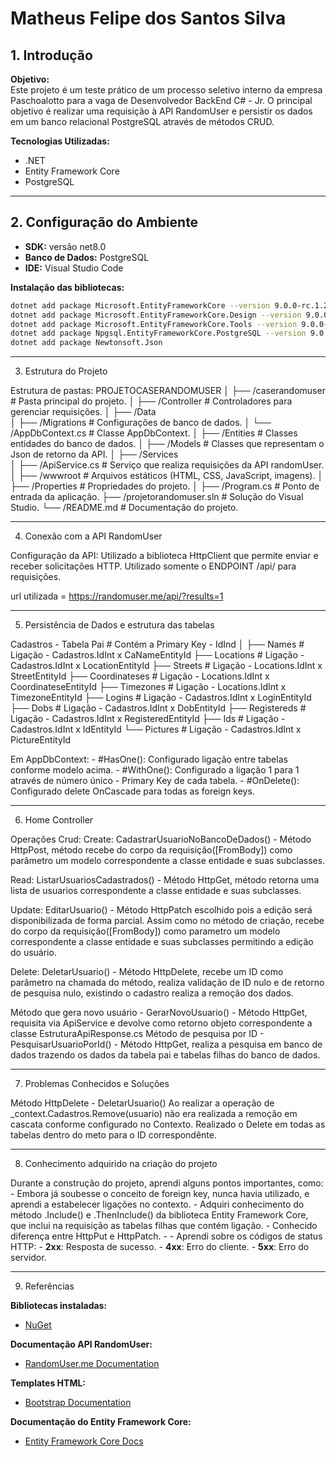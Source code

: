 # Matheus Felipe dos Santos Silva

## 1. Introdução
  
**Objetivo:**  
Este projeto é um teste prático de um processo seletivo interno da empresa Paschoalotto para a vaga de Desenvolvedor BackEnd C# - Jr. O principal objetivo é realizar uma requisição à API RandomUser e persistir os dados em um banco relacional PostgreSQL através de métodos CRUD.

**Tecnologias Utilizadas:**
- .NET
- Entity Framework Core
- PostgreSQL

---

## 2. Configuração do Ambiente

- **SDK:** versão net8.0
- **Banco de Dados:** PostgreSQL
- **IDE:** Visual Studio Code

**Instalação das bibliotecas:**
```bash
dotnet add package Microsoft.EntityFrameworkCore --version 9.0.0-rc.1.24451.1
dotnet add package Microsoft.EntityFrameworkCore.Design --version 9.0.0-rc.1.24451.1
dotnet add package Microsoft.EntityFrameworkCore.Tools --version 9.0.0-rc.1.24451.1
dotnet add package Npgsql.EntityFrameworkCore.PostgreSQL --version 9.0.0-rc.1
dotnet add package Newtonsoft.Json
```

---

3. Estrutura do Projeto
 
  Estrutura de pastas:
  PROJETOCASERANDOMUSER
  │
  ├── /caserandomuser                     # Pasta principal do projeto.
  │   ├── /Controller                     # Controladores para gerenciar requisições.
  │   ├── /Data                           
  │       ├── /Migrations                 # Configurações de banco de dados.
  │       └── /AppDbContext.cs            # Classe AppDbContext.
  │   ├── /Entities                       # Classes entidades do banco de dados.
  │   ├── /Models                         # Classes que representam o Json de retorno da API.
  │   ├── /Services                       
  │       ├── /ApiService.cs              # Serviço que realiza requisições da API randomUser.
  │   ├── /wwwroot                        # Arquivos estáticos (HTML, CSS, JavaScript, imagens).
  │   ├── /Properties                     # Propriedades do projeto.
  │   ├── /Program.cs                     # Ponto de entrada da aplicação.
  ├── /projetorandomuser.sln              # Solução do Visual Studio.
  └── /README.md                          # Documentação do projeto.

---

4. Conexão com a API RandomUser
  
  Configuração da API: 
  Utilizado a biblioteca HttpClient que permite enviar e receber solicitações HTTP. 
  Utilizado somente o ENDPOINT /api/ para requisições.

  url utilizada = https://randomuser.me/api/?results=1

---

5. Persistência de Dados e estrutura das tabelas

  Cadastros - Tabela Pai      # Contém a Primary Key - IdInd
  │
  ├── Names                   # Ligação - Cadastros.IdInt x CaNameEntityId
  ├── Locations               # Ligação - Cadastros.IdInt x LocationEntityId
      ├── Streets             # Ligação - Locations.IdInt x StreetEntityId
      ├── Coordinateses       # Ligação - Locations.IdInt x CoordinateseEntityId
      ├── Timezones           # Ligação - Locations.IdInt x TimezoneEntityId
  ├── Logins                  # Ligação - Cadastros.IdInt x LoginEntityId 
  ├── Dobs                    # Ligação - Cadastros.IdInt x DobEntityId
  ├── Registereds             # Ligação - Cadastros.IdInt x RegisteredEntityId
  ├── Ids                     # Ligação - Cadastros.IdInt x IdEntityId
  └── Pictures                # Ligação - Cadastros.IdInt x PictureEntityId 

  Em AppDbContext:
    - #HasOne(): Configurado ligação entre tabelas conforme modelo acima. 
    - #WithOne(): Configurado a ligação 1 para 1 através de número único - Primary Key de cada tabela. 
    - #OnDelete(): Configurado delete OnCascade para todas as foreign keys.

---

6. Home Controller
  
  Operações Crud:
  Create: CadastrarUsuarioNoBancoDeDados() - Método HttpPost, método recebe do corpo da requisição([FromBody]) como parâmetro um modelo correspondente a classe entidade e suas subclasses.

  Read: ListarUsuariosCadastrados() - Método HttpGet, método retorna uma lista de usuarios correspondente a classe entidade e suas subclasses.
  
  Update: EditarUsuario() - Método HttpPatch escolhido pois a edição será disponibilizada de forma parcial. Assim como no método de criação, recebe do corpo da requisição([FromBody]) como parametro um modelo correspondente a classe entidade e suas subclasses permitindo a edição do usuário.

  Delete: DeletarUsuario() - Método HttpDelete, recebe um ID como parâmetro na chamada do método, realiza validação de ID nulo e de retorno de pesquisa nulo, existindo o cadastro realiza a remoção dos dados.

  Método que gera novo usuário - GerarNovoUsuario() - Método HttpGet, requisita via ApiService e devolve como retorno objeto correspondente a classe EstruturaApiResponse.cs
  Método de pesquisa por ID - PesquisarUsuarioPorId() - Método HttpGet, realiza a pesquisa em banco de dados trazendo os dados da tabela pai e tabelas filhas do banco de dados.

---

7. Problemas Conhecidos e Soluções
  
  Método HttpDelete - DeletarUsuario()
  Ao realizar a operação de _context.Cadastros.Remove(usuario) não era realizada a remoção em cascata conforme configurado no Contexto.
  Realizado o Delete em todas as tabelas dentro do meto para o ID correspondênte.

---

8. Conhecimento adquirido na criação do projeto
  
  Durante a construção do projeto, aprendi alguns pontos importantes, como:
    - Embora já soubesse o conceito de foreign key, nunca havia utilizado, e aprendi a estabelecer ligações no contexto.
    - Adquiri conhecimento do método .Include() e .ThenInclude() da biblioteca Entity Framework Core, que inclui na requisição as tabelas filhas que contém ligação.
    - Conhecido diferença entre HttpPut e HttpPatch.
    - - Aprendi sobre os códigos de status HTTP:
      - **2xx**: Resposta de sucesso.
      - **4xx**: Erro do cliente.
      - **5xx**: Erro do servidor.

---

9. Referências

  **Bibliotecas instaladas:**
  - [NuGet](https://www.nuget.org/)
  
  **Documentação API RandomUser:**
  - [RandomUser.me Documentation](https://randomuser.me/documentation)

  **Templates HTML:**
  - [Bootstrap Documentation](https://getbootstrap.com/docs/5.3/getting-started/introduction/)
  
  **Documentação do Entity Framework Core:**
  - [Entity Framework Core Docs](https://docs.microsoft.com/en-us/ef/core/)